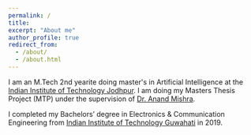 ```yaml
---
permalink: /
title: 
excerpt: "About me"
author_profile: true
redirect_from: 
  - /about/
  - /about.html
---
```


I am an M.Tech 2nd yearite doing master's in Artificial Intelligence at the [Indian Institute of Technology Jodhpur](http://iitj.ac.in/). I am doing my Masters Thesis Project (MTP) under the supervision of [Dr. Anand Mishra](https://anandmishra22.github.io/). 

I completed my Bachelors’ degree in Electronics & Communication Engineering from [Indian Institute of Technology Guwahati](https://www.iitg.ac.in/) in 2019.

